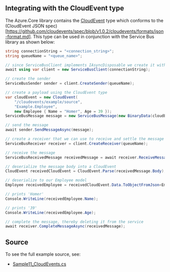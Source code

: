## Integrating with the CloudEvent type

The Azure.Core library contains the [CloudEvent](https://docs.microsoft.com/dotnet/api/azure.messaging.cloudevent) type which conforms to the (CloudEvent JSON spec) [https://github.com/cloudevents/spec/blob/v1.0.2/cloudevents/formats/json-format.md]. This type can be used in conjunction with the Service Bus library as shown below:

```C# Snippet:ServiceBusCloudEvents
string connectionString = "<connection_string>";
string queueName = "<queue_name>";

// since ServiceBusClient implements IAsyncDisposable we create it with "await using"
await using var client = new ServiceBusClient(connectionString);

// create the sender
ServiceBusSender sender = client.CreateSender(queueName);

// create a payload using the CloudEvent type
var cloudEvent = new CloudEvent(
    "/cloudevents/example/source",
    "Example.Employee",
    new Employee { Name = "Homer", Age = 39 });
ServiceBusMessage message = new ServiceBusMessage(new BinaryData(cloudEvent));

// send the message
await sender.SendMessageAsync(message);

// create a receiver that we can use to receive and settle the message
ServiceBusReceiver receiver = client.CreateReceiver(queueName);

// receive the message
ServiceBusReceivedMessage receivedMessage = await receiver.ReceiveMessageAsync();

// deserialize the message body into a CloudEvent
CloudEvent receivedCloudEvent = CloudEvent.Parse(receivedMessage.Body);

// deserialize to our Employee model
Employee receivedEmployee = receivedCloudEvent.Data.ToObjectFromJson<Employee>();

// prints 'Homer'
Console.WriteLine(receivedEmployee.Name);

// prints '39'
Console.WriteLine(receivedEmployee.Age);

// complete the message, thereby deleting it from the service
await receiver.CompleteMessageAsync(receivedMessage);
```

## Source

To see the full example source, see:

* [Sample11_CloudEvents.cs](https://github.com/Azure/azure-sdk-for-net/blob/main/sdk/servicebus/Azure.Messaging.ServiceBus/tests/Samples/Sample11_CloudEvents.cs)
